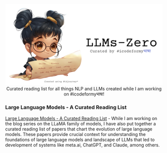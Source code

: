 
<div align="center">
  <img src="llms-zero.png" alt="LLMs Zero Reading List" width="600"><br>
  Curated reading list for all things NLP and LLMs created while I am working on #icodeformyभाषा! 
</div>

### Large Language Models - A Curated Reading List
[Large Language Models - A Curated Reading List](curated_list/llms_curated_list.md) - While I am working on the blog series on the LLaMA family of models, I have also put together a curated reading list of papers that chart the evolution of large language models. These papers provide crucial context for understanding the foundations of large language models and landscape of LLMs that led to development of systems like meta.ai, ChatGPT, and Claude, among others.

